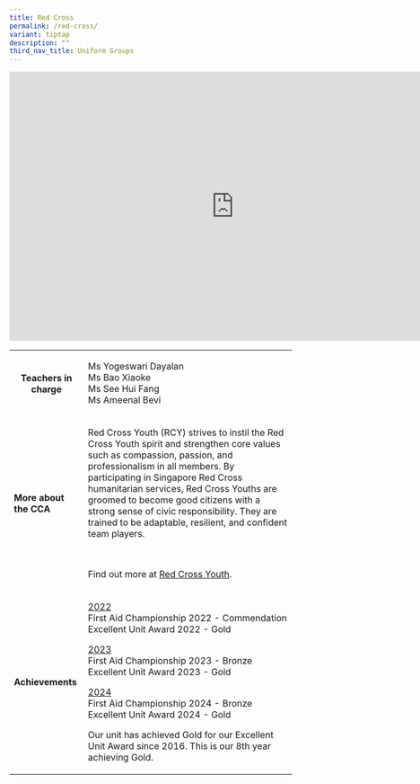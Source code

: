 ```yaml
---
title: Red Cross
permalink: /red-cross/
variant: tiptap
description: ""
third_nav_title: Uniform Groups
---
```

<div class="iframe-wrapper">
<iframe height="479" width="800" allowfullscreen="true" frameborder="0" src="https://docs.google.com/presentation/d/e/2PACX-1vT7_j79ZhdupM4by1N7o93qvHn3ssjjwr5i8BkALxuoWJwpfrsYT8EKZASwYPvYIaFiUtNg1J6BRdSE/embed?start=true&amp;loop=true&amp;delayms=3000"></iframe>
</div>
<p></p>
<table style="minWidth: 50px">
<colgroup>
<col>
<col>
</colgroup>
<tbody>
<tr>
<th rowspan="1" colspan="1">
<p><strong>Teachers in charge</strong>
</p>
<p></p>
</th>
<td rowspan="1" colspan="1">
<p>Ms Yogeswari Dayalan
<br>Ms Bao Xiaoke
<br>Ms See Hui Fang
<br>Ms Ameenal Bevi</p>
</td>
</tr>
<tr>
<td rowspan="1" colspan="1">
<p><strong>More about the CCA</strong>
</p>
</td>
<td rowspan="1" colspan="1">
<p>Red Cross Youth (RCY) strives to instil the Red Cross Youth spirit and
strengthen core values such as compassion, passion, and professionalism
in all members. By participating in Singapore Red Cross humanitarian services,
Red Cross Youths are groomed to become good citizens with a strong sense
of civic responsibility. They are trained to be adaptable, resilient, and
confident team players.</p>
<p>&nbsp;</p>
<p>Find out more at <a href="https://redcross.sg/uniform-groups.html" rel="noopener noreferrer nofollow" target="_blank">Red Cross Youth</a>.</p>
</td>
</tr>
<tr>
<td rowspan="1" colspan="1">
<p><strong>Achievements</strong>
</p>
</td>
<td rowspan="1" colspan="1">
<p><u>2022</u>
<br>First Aid Championship 2022 - Commendation
<br>Excellent Unit Award 2022 - Gold</p>
<p><u>2023</u>
<br>First Aid Championship 2023 - Bronze
<br>Excellent Unit Award 2023 - Gold</p>
<p><u>2024</u>
<br>First Aid Championship 2024 - Bronze
<br>Excellent Unit Award 2024 - Gold
<br>
</p>
<p>Our unit has achieved Gold for our Excellent Unit Award since 2016. This
is our 8th year achieving Gold.</p>
</td>
</tr>
</tbody>
</table>
<p></p>